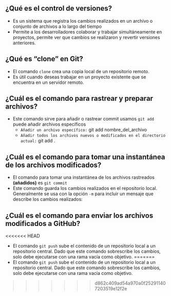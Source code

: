 
## ¿Qué es el control de versiones?
- Es un sistema que registra los cambios realizados en un archivo o conjunto de archivos a lo largo del tiempo
- Permite a los desarrolladores colaborar y trabajar simultáneamente en proyectos, permite ver que cambios se realizaron y revertir versiones anteriores.

## ¿Qué es “clone” en Git?
- El comando `clone` crea una copia local de un repositorio remoto.
- Es útil cuando deseas trabajar en un proyecto existente que se encuentra en un servidor remoto.

## ¿Cuál es el comando para rastrear y preparar archivos?
- Este comando sirve para añadir o rastrear commit usamos `git add` puede añadir archivos específicos
    - `Añadir un archivo específico:`
git add nombre_del_archivo
    - `Añadir todos los archivos nuevos o modificados en el directorio actual:`
git add .

## ¿Cuál es el comando para tomar una instantánea de los archivos modificados?
- El comando para tomar una instantánea de los archivos rastreados __(añadidos)__ es `git commit`
- Este comando guarda los cambios realizados en el repositorio local. Generalmente se usa con la opción `-m` para incluir un mensaje que describe los cambios realizados:

## ¿Cuál es el comando para enviar los archivos modificados a GitHub?
<<<<<<< HEAD
- El comando `git push` sube el contenido de un repositorio local a un repositorio central. Dado que este comando sobrescribe los cambios, solo debe ejecutarse con una rama vacía como objetivo.
=======
- El comando `git push` sube el contenido de un repositorio local a un repositorio central. Dado que este comando sobrescribe los cambios, solo debe ejecutarse con una rama vacía como objetivo.
>>>>>>> d862c409ad54a970a0f252911407203519e12f2e
